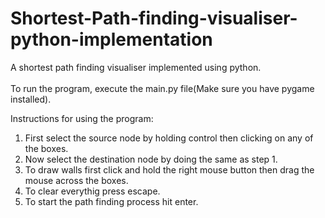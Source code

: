 # Shortest-Path-finding-visualiser-python-implementation
A shortest path finding visualiser implemented using python. <br> <br>
To run the program, execute the main.py file(Make sure you have pygame installed). <br>

Instructions for using the program:
<ol>
  <li>First select the source node by holding control then clicking on any of the boxes.</li>
  <li>Now select the destination node by doing the same as step 1.</li>
  <li>To draw walls first click and hold the right mouse button then drag the mouse across the boxes.</li>
  <li>To clear everythig press escape.</li>
  <li>To start the path finding process hit enter.</li>
</ol>
